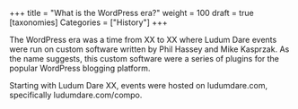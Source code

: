 +++
title = "What is the WordPress era?"
weight = 100
draft = true
[taxonomies]
Categories = ["History"]
+++

The WordPress era was a time from XX to XX where Ludum Dare events were run on custom software written by Phil Hassey and Mike Kasprzak. As the name suggests, this custom software were a series of plugins for the popular WordPress blogging platform.

Starting with Ludum Dare XX, events were hosted on ludumdare.com, specifically ludumdare.com/compo.
